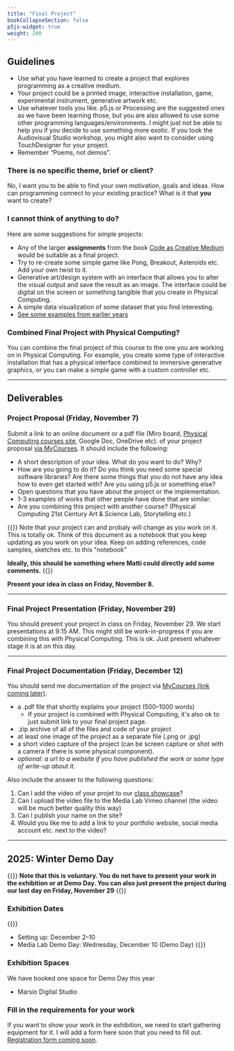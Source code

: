```yaml
---
title: "Final Project"
bookCollapseSection: false
p5js-widget: true
weight: 200
---
```


## Guidelines

- Use what you have learned to create a project that explores programming as a creative medium.
- Your project could be a printed image, interactive installation, game, experimental instrument, generative artwork etc.
- Use whatever tools you like. p5.js or Processing are the suggested ones as we have been learning those, but you are also allowed to use some other programming languages/environments. I might just not be able to help you if you decide to use something more exotic. If you took the Audiovisual Studio workshop, you might also want to consider using TouchDesigner for your project.
- Remember “Poems, not demos”.

### There is no specific theme, brief or client?

No, I want you to be able to find your own motivation, goals and ideas. How can programming connect to your existing practice? What is it that **you** want to create?

### I cannot think of anything to do?

Here are some suggestions for simple projects:

- Any of the larger **assignments** from the book [Code as Creative Medium](https://primo.aalto.fi/permalink/358AALTO_INST/ha1cg5/alma999439982606526) would be suitable as a final project.
- Try to re-create some simple game like Pong, Breakout, Asteroids etc. Add your own twist to it.
- Generative art/design system with an interface that allows you to alter the visual output and save the result as an image. The interface could be digital on the screen or something tangible that you create in Physical Computing.
- A simple data visualization of some dataset that you find interesting.
- [See some examples from earlier years](../showcase/)

### Combined Final Project with Physical Computing?

You can combine the final project of this course to the one you are working on in Physical Computing. For example, you create some type of interactive installation that has a physical interface combined to immersive generative graphics, or you can make a simple game with a custom controller etc.

---

## Deliverables

### Project Proposal (Friday, November 7)

Submit a link to an online document or a pdf file (Miro board, [Physical Computing courses site](https://physcomp.newmedia.dog/), Google Doc, OneDrive etc). of your project proposal [via MyCourses](https://mycourses.aalto.fi/mod/assign/view.php?id=1263273). It should include the following:
- A short description of your idea. What do you want to do? Why?
- How are you going to do it? Do you think you need some special software libraries? Are there some things that you do not have any idea how to even get started with? Are you using p5.js or something else?
- Open questions that you have about the project or the implementation.
- 1-3 examples of works that other people have done that are similar.
- Are you combining this project with another course? (Physical Computing 21st Century Art & Science Lab, Storytelling etc.)

{{<hint info>}}
Note that your project can and probaly will change as you work on it. This is totally ok. Think of this document as a notebook that you keep updating as you work on your idea. Keep on adding references, code samples, sketches etc. to this "notebook"

**Ideally, this should be something where Matti could directly add some comments.**
{{</hint>}}

**Present your idea in class on Friday, November 8.**

---

### Final Project Presentation (Friday, November 29)

You should present your project in class on Friday, November 29. We start presentations at 9:15 AM. This might still be work-in-progress if you are combining this with Physical Computing. This is ok. Just present whatever stage it is at on this day.

---

### Final Project Documentation (Friday, December 12)

You should send me documentation of the project via [MyCourses (link coming later)]().

- a .pdf file that shortly explains your project (500–1000 words)
  - If your project is combined with Physical Computing, it's also ok to just submit link to your final project page.
- .zip archive of all of the files and code of your project
- at least one image of the project as a separate file (.png or .jpg)
- a short video capture of the project (can be screen capture or shot with a camera if there is some physical component). 
- *optional: a url to a website if you have published the work or some type of write-up about it.*

Also include the answer to the following questions:
1. Can I add the video of your projet to our [class showcase](../showcase/)?
2. Can I upload the video file to the Media Lab Vimeo channel (the video will be much better quality this way)
3. Can I publish your name on the site?
4. Would you like me to add a link to your portfolio website, social media account etc. next to the video?

---

## 2025: Winter Demo Day

{{<hint info>}}
**Note that this is voluntary. You do not have to present your work in the exhibition or at Demo Day. You can also just present the project during our last day on Friday, November 29**
{{</hint>}}

### Exhibition Dates

{{<hint info>}}
- Setting up: December 2–10
- Media Lab Demo Day: Wednesday, December 10 (Demo Day)
{{</hint>}}

### Exhibition Spaces

We have booked one space for Demo Day this year

- Marsio Digital Studio

### Fill in the requirements for your work

If you want to show your work in the exhibition, we need to start gathering equipment for it. I will add a form here soon that you need to fill out. [Registration form coming soon]().
